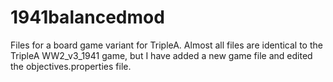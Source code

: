 # 1941balancedmod
Files for a board game variant for TripleA. Almost all files are identical to the TripleA WW2_v3_1941 game, 
but I have added a new game file and edited the objectives.properties file.
